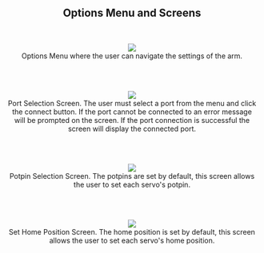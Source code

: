 <h2 align="center">Options Menu and Screens</h2>
<br>

<p align="center">
  <img src="https://user-images.githubusercontent.com/44120038/63558868-666dcb00-c514-11e9-8579-d0ec5f7f0399.png">
  <br>
  Options Menu where the user can navigate the settings of the arm.
</p>
<p><br><br></p>

<p align="center">
  <img src="https://user-images.githubusercontent.com/44120038/63558889-843b3000-c514-11e9-9367-a1abbaecfb0d.png">
  <br>
  Port Selection Screen. The user must select a port from the menu and click the connect button. If the port cannot be connected to an error message will be prompted on the screen. If the port connection is successful the screen will display the connected port. 
</p>
<p><br><br></p>

<p align="center">
  <img src="https://user-images.githubusercontent.com/44120038/63558892-869d8a00-c514-11e9-8939-44b035ce92b3.png">
  <br>
  Potpin Selection Screen. The potpins are set by default, this screen allows the user to set each servo's potpin.
</p>
<p><br><br></p>

<p align="center">
  <img src="https://user-images.githubusercontent.com/44120038/63558897-88674d80-c514-11e9-9ce3-9bb287c93f1c.png">
  <br>
  Set Home Position Screen. The home position is set by default, this screen allows the user to set each servo's home position.
</p>
<p><br><br></p>
